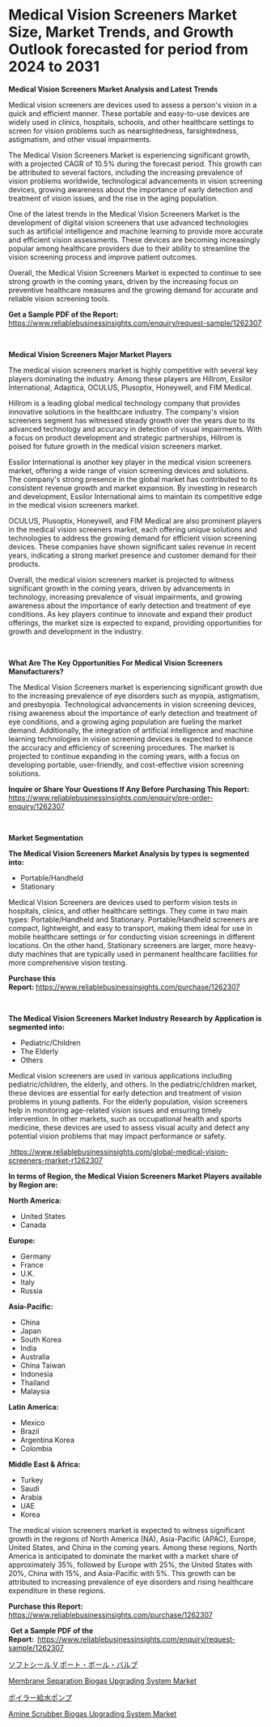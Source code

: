 <p><h1>Medical Vision Screeners Market Size, Market Trends, and Growth Outlook forecasted for period from 2024 to 2031</h1></p><p><strong>Medical Vision Screeners Market Analysis and Latest Trends</strong></p>
<p><p>Medical vision screeners are devices used to assess a person's vision in a quick and efficient manner. These portable and easy-to-use devices are widely used in clinics, hospitals, schools, and other healthcare settings to screen for vision problems such as nearsightedness, farsightedness, astigmatism, and other visual impairments. </p><p>The Medical Vision Screeners Market is experiencing significant growth, with a projected CAGR of 10.5% during the forecast period. This growth can be attributed to several factors, including the increasing prevalence of vision problems worldwide, technological advancements in vision screening devices, growing awareness about the importance of early detection and treatment of vision issues, and the rise in the aging population. </p><p>One of the latest trends in the Medical Vision Screeners Market is the development of digital vision screeners that use advanced technologies such as artificial intelligence and machine learning to provide more accurate and efficient vision assessments. These devices are becoming increasingly popular among healthcare providers due to their ability to streamline the vision screening process and improve patient outcomes.</p><p>Overall, the Medical Vision Screeners Market is expected to continue to see strong growth in the coming years, driven by the increasing focus on preventive healthcare measures and the growing demand for accurate and reliable vision screening tools.</p></p>
<p><strong>Get a Sample PDF of the Report:&nbsp;</strong> <a href="https://www.reliablebusinessinsights.com/enquiry/request-sample/1262307">https://www.reliablebusinessinsights.com/enquiry/request-sample/1262307</a></p>
<p>&nbsp;</p>
<p><strong>Medical Vision Screeners Major Market Players</strong></p>
<p><p>The medical vision screeners market is highly competitive with several key players dominating the industry. Among these players are Hillrom, Essilor International, Adaptica, OCULUS, Plusoptix, Honeywell, and FIM Medical.</p><p>Hillrom is a leading global medical technology company that provides innovative solutions in the healthcare industry. The company's vision screeners segment has witnessed steady growth over the years due to its advanced technology and accuracy in detection of visual impairments. With a focus on product development and strategic partnerships, Hillrom is poised for future growth in the medical vision screeners market.</p><p>Essilor International is another key player in the medical vision screeners market, offering a wide range of vision screening devices and solutions. The company's strong presence in the global market has contributed to its consistent revenue growth and market expansion. By investing in research and development, Essilor International aims to maintain its competitive edge in the medical vision screeners market.</p><p>OCULUS, Plusoptix, Honeywell, and FIM Medical are also prominent players in the medical vision screeners market, each offering unique solutions and technologies to address the growing demand for efficient vision screening devices. These companies have shown significant sales revenue in recent years, indicating a strong market presence and customer demand for their products.</p><p>Overall, the medical vision screeners market is projected to witness significant growth in the coming years, driven by advancements in technology, increasing prevalence of visual impairments, and growing awareness about the importance of early detection and treatment of eye conditions. As key players continue to innovate and expand their product offerings, the market size is expected to expand, providing opportunities for growth and development in the industry.</p></p>
<p>&nbsp;</p>
<p><strong>What Are The Key Opportunities For Medical Vision Screeners Manufacturers?</strong></p>
<p><p>The Medical Vision Screeners market is experiencing significant growth due to the increasing prevalence of eye disorders such as myopia, astigmatism, and presbyopia. Technological advancements in vision screening devices, rising awareness about the importance of early detection and treatment of eye conditions, and a growing aging population are fueling the market demand. Additionally, the integration of artificial intelligence and machine learning technologies in vision screening devices is expected to enhance the accuracy and efficiency of screening procedures. The market is projected to continue expanding in the coming years, with a focus on developing portable, user-friendly, and cost-effective vision screening solutions.</p></p>
<p><strong>Inquire or Share Your Questions If Any Before Purchasing This Report:</strong> <a href="https://www.reliablebusinessinsights.com/enquiry/pre-order-enquiry/1262307">https://www.reliablebusinessinsights.com/enquiry/pre-order-enquiry/1262307</a></p>
<p>&nbsp;</p>
<p><strong>Market Segmentation</strong></p>
<p><strong>The Medical Vision Screeners Market Analysis by types is segmented into:</strong></p>
<p><ul><li>Portable/Handheld</li><li>Stationary</li></ul></p>
<p><p>Medical Vision Screeners are devices used to perform vision tests in hospitals, clinics, and other healthcare settings. They come in two main types: Portable/Handheld and Stationary. Portable/Handheld screeners are compact, lightweight, and easy to transport, making them ideal for use in mobile healthcare settings or for conducting vision screenings in different locations. On the other hand, Stationary screeners are larger, more heavy-duty machines that are typically used in permanent healthcare facilities for more comprehensive vision testing.</p></p>
<p><strong>Purchase this Report:&nbsp;</strong><a href="https://www.reliablebusinessinsights.com/purchase/1262307">https://www.reliablebusinessinsights.com/purchase/1262307</a></p>
<p>&nbsp;</p>
<p><strong>The Medical Vision Screeners Market Industry Research by Application is segmented into:</strong></p>
<p><ul><li>Pediatric/Children</li><li>The Elderly</li><li>Others</li></ul></p>
<p><p>Medical vision screeners are used in various applications including pediatric/children, the elderly, and others. In the pediatric/children market, these devices are essential for early detection and treatment of vision problems in young patients. For the elderly population, vision screeners help in monitoring age-related vision issues and ensuring timely intervention. In other markets, such as occupational health and sports medicine, these devices are used to assess visual acuity and detect any potential vision problems that may impact performance or safety.</p></p>
<p><a href="https://www.reliablebusinessinsights.com/global-medical-vision-screeners-market-r1262307">&nbsp;https://www.reliablebusinessinsights.com/global-medical-vision-screeners-market-r1262307</a></p>
<p><strong>In terms of Region, the Medical Vision Screeners Market Players available by Region are:</strong></p>
<p>
    <p> <strong> North America: </strong>
        <ul>
            <li>United States</li>
            <li>Canada</li>
        </ul>
        </p> 
    <p> <strong> Europe: </strong>
        <ul>
            <li>Germany</li>
            <li>France</li>
            <li>U.K.</li>
            <li>Italy</li>
            <li>Russia</li>
        </ul>
        </p> 
    <p> <strong> Asia-Pacific: </strong>
        <ul>
            <li>China</li>
            <li>Japan</li>
            <li>South Korea</li>
            <li>India</li>
            <li>Australia</li>
            <li>China Taiwan</li>
            <li>Indonesia</li>
            <li>Thailand</li>
            <li>Malaysia</li>
        </ul>
        </p> 
    <p> <strong> Latin America: </strong>
        <ul>
            <li>Mexico</li>
            <li>Brazil</li>
            <li>Argentina Korea</li>
            <li>Colombia</li>
        </ul>
        </p> 
    <p> <strong> Middle East & Africa: </strong>
        <ul>
            <li>Turkey</li>
            <li>Saudi</li>
            <li>Arabia</li>
            <li>UAE</li>
            <li>Korea</li>
        </ul>
    </p>
    </p>
<p><p>The medical vision screeners market is expected to witness significant growth in the regions of North America (NA), Asia-Pacific (APAC), Europe, United States, and China in the coming years. Among these regions, North America is anticipated to dominate the market with a market share of approximately 35%, followed by Europe with 25%, the United States with 20%, China with 15%, and Asia-Pacific with 5%. This growth can be attributed to increasing prevalence of eye disorders and rising healthcare expenditure in these regions.</p></p>
<p><strong>Purchase this Report: </strong><a href="https://www.reliablebusinessinsights.com/purchase/1262307">https://www.reliablebusinessinsights.com/purchase/1262307</a></p>
<p>&nbsp;<strong>Get a Sample PDF of the Report:&nbsp;&nbsp;</strong><a href="https://www.reliablebusinessinsights.com/enquiry/request-sample/1262307">https://www.reliablebusinessinsights.com/enquiry/request-sample/1262307</a></p>
<p><strong></strong></p>
<p><p><a href="https://github.com/NikitaBruen/Market-Research-Report-List-1/blob/main/2338577169359.md">ソフトシール V ポート・ボール・バルブ</a></p><p><a href="https://github.com/nigngrjl95/Market-Research-Report-List-1/blob/main/membrane-separation-biogas-upgrading-system-market.md">Membrane Separation Biogas Upgrading System Market</a></p><p><a href="https://github.com/mm14022023/Market-Research-Report-List-2/blob/main/5732465169358.md">ボイラー給水ポンプ</a></p><p><a href="https://github.com/sarohimweaach77/Market-Research-Report-List-1/blob/main/amine-scrubber-biogas-upgrading-system-market.md">Amine Scrubber Biogas Upgrading System Market</a></p></p>